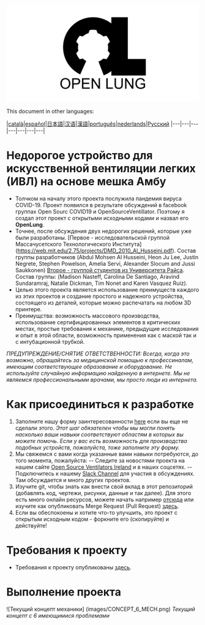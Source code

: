 ![Logo](images/OL_BANNER.png)

This document in other languages:

|[català](README-ca.md)|[español](README-es.md)|[日本語](README-ja.md)|[汉语](README-zh-Hans.md)|[漢語](README-zh-Hant.md)|[português](README-pt_BR.md)|[nederlands](README-nl.md)|[Русский](README-ru.md)
|---|---|---|---|---|---|---|

# Недорогое устройство для искусственной вентиляции легких (ИВЛ) на основе мешка Амбу

- Толчком на началу этого проекта послужила пандемия вируса COVID-19. Проект появился в результате обсуждений в facebook группах Open Sourc COVID19 и OpenSourceVentillator. Поэтому я создал этот проект с открытыми исходными кодами и назвал его **OpenLung**.
- Точнее, после обсуждения двух недорогих решений, которые уже были разработаны. [Первое - исследовательской группой Массачусетского Технологического Института] (https://web.mit.edu/2.75/projects/DMD_2010_Al_Husseini.pdf). Состав группы разработчиков (Abdul Mohsen Al Husseini, Heon Ju Lee, Justin Negrete, Stephen Powelson, Amelia Servi, Alexander Slocum and Jussi Saukkonen) [Второе - группой студентов из Университета Райса](http://oedk.rice.edu/Sys/PublicProfile/47585242/1063096). Состав группы: (Madison Nasteff, Carolina De Santiago, Aravind Sundaramraj, Natalie Dickman, Tim Nonet and Karen Vasquez Ruiz).
- Целью этого проекта является использование  преимуществ каждого из этих проектов и создание простого и надежного устройства, состоящего из деталей, которые можно распечатать на любом 3D принтере.
- Преимущства: возможность массового производства, использование сертифицированных элементов в критических местах, простые требования к механике, предыдущие исследования и опыт в этой области, возможность применения как с маской так и с интубационной трубкой.

*ПРЕДУПРЕЖДЕНИЕ/СНЯТИЕ ОТВЕТСТВЕННОСТИ: Всегда, когда это возможно, обращайтесь за медицинской помощью к профессиналам, имеющим соответствующее образование и оборудование. Не используйте случайную информацию найденную в интернете. Мы не являемся профессиональными врачами, мы просто люди из интернета.* 

# Как присоединиться к разработке
1. Заполните нашу форму заинтересованности  [here](https://opensourceventilator.ie/register) если вы еще не сделали этого.
*Этот шаг обязателен чтобы мы могли понять насколько ваши навыки соответствуют областям в которых вы можете помочь. Если у вас есть возможность для производства подобных устройств, пожалуйста, тоже заполните эту форму.*
2. Мы свяжемся с вами когда указанные вами навыки потребуются, до того момента, пожалуйста:
-- Следите за новостями проекта на нашем сайте [Open Source Ventilators Ireland](https://opensourceventilator.ie/) и в наших соцсетях.
-- Подключитесь к нашему [Slack Channel](https://join.slack.com/t/osventilator/shared_invite/zt-cst4dhk7-BFNMz_vyBPthjlBFYV1yWA) для участия в обсуждениях. Там обсуждается и много других проектов.
3. Изучите git, чтобы знать как внести свой вклад в этот репозиторий (добавлять код, чертежи, рисунки, данные и так далее). Для этого есть много онлайн ресурсов, можете начать например  [отсюда](https://www.youtube.com/watch?v=enMumwvLAug) или изучите как опубликовать Merge Request (Pull Request) [здесь](https://docs.gitlab.com/ee/user/project/merge_requests/creating_merge_requests.html).
4. Если вы обеспокоены и хотите что-то улучшить, это проект с открытым исходным кодом - форкните его (скопируйте) и действуйте!

# Требования к проекту
- Требования к проекту опубликованы [здесь](requirements/design-requirements.md).

# Выполнение проекта
![Текущий концепт механики] (images/CONCEPT_6_MECH.png)
*Текущий концепт с 6 имеющимися проблемами*
